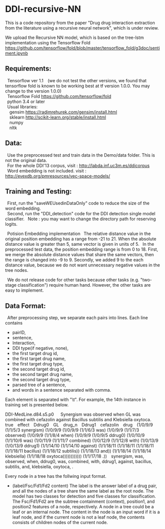 # DDI-recursive-NN

This is a code repository from the paper "Drug drug interaction extraction from the literature using a recursive neural network", which is under review.

We upload the Recursive NN model, which is based on the tree-lstm implementation using the Tensorflow Fold https://github.com/tensorflow/fold/blob/master/tensorflow_fold/g3doc/sentiment.ipynb

## Requirements:  
&ensp;Tensorflow ver 1.1&ensp;&ensp;(we do not test the other versions, we found that tensorflow fold is known to be working best at tf version 1.0.0. You may change to the version 1.0.0)  
&ensp;Tensorflow Fold https://github.com/tensorflow/fold  
&ensp;python 3.4 or later  
&ensp;Usual libraries:  
&ensp;&ensp;gensim https://radimrehurek.com/gensim/install.html  
&ensp;&ensp;sklearn http://scikit-learn.org/stable/install.html  
&ensp;&ensp;numpy  
&ensp;&ensp;nltk  

## Data:  
&ensp;Use the preprocessed test and train data in the Demo/data folder. This is not the original data.  
&ensp;For the whole DDI'13 corpus, visit : http://labda.inf.uc3m.es/ddicorpus  
&ensp;Word embedding is not included. visit : http://evexdb.org/pmresources/vec-space-models/

[//]: # (&ensp;We report the ids of the training set in the "TrainingSetIDs" file.)

## Training and Testing:  
&ensp;First, run the "saveWEUsedinDataOnly" code to reduce the size of the word embedding.  
&ensp;Second, run the "DDI_detection" code for the DDI detection single model classifier.
&ensp;Note : you may want to change the directory path for reserving logits.

&ensp;Potision Embedding implementation
&ensp;The relative distance value in the original position embedding has a range from -21 to 21. When the absolute distance value is greater than 5, same vector is given in units of 5. 
&ensp;In the preprocessed test data, the position embedding range is from 0 to 18. First, we merge the absolute distance values that share the same vectors, then the range is changed into -9 to 9. Secondly, we added 9 to the each distance value, because we do not want unnecessary negative values in the tree nodes.  
  
&ensp;We do not release code for other tasks because other tasks (e.g. "two-stage classification") require human hand. However, the other tasks are easy to implement.

## Data Format:  
&ensp;After preprocessing step, we separate each pairs into lines. Each line contains
+ pairID,
+ sentence,
+ Interaction,
+ DDI type(if negative, none),
+ the first target drug id,
+ the first target drug name,
+ the first target drug type,
+ the second target drug id,
+ the second target drug name,
+ the second target drug type,
+ parsed tree of a sentence,
+ and words in a sentence separated with comma.

Each element is separated with "\t". For example, the 14th instance in training set is presented below.

DDI-MedLine.d84.s5.p0 &ensp;&ensp; Synergism was observed when <Ddrug0>GL</Ddrug0> was combined with <Ddrug1>cefazolin</Ddrug1> against Bacillus subtilis and Klebsiella oxytoca.&ensp;&ensp;true&ensp;&ensp;effect&ensp;&ensp;Ddrug0&ensp;&ensp;GL&ensp;&ensp;drug_n&ensp;&ensp;Ddrug1&ensp;&ensp;cefazolin&ensp;&ensp;drug&ensp;&ensp;(1/0/9/9 (1/1/5/3 synergism) (1/0/9/9 (1/0/9/9 (1/1/6/3 was) (1/0/9/9 (1/1/7/3 observed) (1/0/9/9 (1/1/8/4 when) (1/0/9/9 (1/0/9/5 ddrug0) (1/0/10/9 (1/1/10/6 was) (1/0/11/9 (1/1/11/7 combined) (1/0/12/9 (1/1/12/8 with) (1/0/13/9 (1/0/13/9 ddrug1) (1/1/14/10 (1/1/14/10 against) (1/1/18/11 (1/1/18/11 (1/1/18/11 (1/1/18/11 bacillus) (1/1/18/12 subtilis)) (1/1/18/13 and)) (1/1/18/14 (1/1/18/14 klebsiella) (1/1/18/18 oxytoca)))))))))))) (1/1/17/18 .))&ensp;&ensp;synergism, was, observed, when, ddrug0, was, combined, with, ddrug1, against, bacillus, subtilis, and, klebsiella, oxytoca, .

Every node in a tree has the follwing input format.
* (label/Fsc/Fd1/Fd2 content)
The label is the answer label of a drug pair, and all the nodes of a tree share the same label as the root node. The model has two classes for detection and five classes for classification. The Fsc/Fd1/Fd2 are the subtree containment (context), position1, and position2 features of a node, respectively. A node in a tree could be a leaf or an internal node. The content in the node is an input word if it is a leaf node, and if the current node is not a leaf node, the contents consists of children nodes of the current node.
